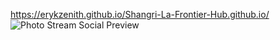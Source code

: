 https://erykzenith.github.io/Shangri-La-Frontier-Hub.github.io/
![Photo Stream Social Preview](https://raw.githubusercontent.com/waschinski/photo-stream/master/social-preview.png)
